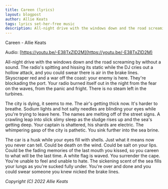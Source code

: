 ```yaml
---
title: Careen (lyrics)
layout: blogpost
author: Allie Keats
tags: lyrics set-her-free music
description: All-night drive with the windows down and the road screaming by without a sound  [...]
---
```


Careen - Allie Keats

Audio: [https://youtu.be/-E38TxZID2M](https://youtu.be/-E38TxZID2M)

All-night drive with the windows down and the road screaming by without a sound. The radio's spitting and hissing its static while the DJ cries out a hollow attack, and you could swear there is air in the brake lines. Skyscraper red and a war off the coast: your enemy is here. They're blockading the port. Your radio burned itself out in the night from the fear on the waves, from the panic and fright. There is no steam left in the turbines.

The city is dying, it seems to me. The air's getting thick now. It's harder to breathe. Sodium lights and hot salty needles are blinding your eyes while you're trying to leave here. The names are melting off of the street signs. A crawling leap into slick slimy sleep as the sludge rises up and the sea's getting deep. Your captain is shattered, his shards are electric. The whimpering gasp of the city is pathetic. You sink further into the sea brine.

The car is a husk while your eyes fill with shells. Just what it means now you never can tell. Could be death on the wind. Could be salt on your lips. Could be the fading memories of the last mouth you kissed, so you careen to what will be the last time. A white flag is waved. You surrender the cape. You're unable to feel and unable to hate. The sickening scent of the sea fills your lungs as you're sucked fully under. You're over and done and you could swear someone you knew nicked the brake lines.

*Copyright (C) 2022 Allie Keats*
